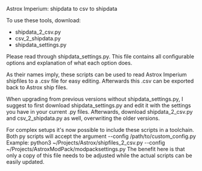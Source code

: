 Astrox Imperium: shipdata to csv to shipdata

To use these tools, download:
- shipdata_2_csv.py
- csv_2_shipdata.py
- shipdata_settings.py

Please read through shipdata_settings.py.  This file contains all configurable options and explanation of what each option does.

As their names imply, these scripts can be used to read Astrox Imperium shipfiles to a .csv file for easy editing.  Afterwards this .csv can be exported back to Astrox ship files.

When upgrading from previous versions without shipdata_settings.py, I suggest to first download shipdata_settings.py and edit it with the settings you have in your current .py files.  Afterwards, download shipdata_2_csv.py and csv_2_shipdata.py as well, overwriting the older versions.

For complex setups it's now possible to include these scripts in a toolchain.
Both py scripts will accept the argument --config /path/to/custom_config.py
   Example: python3 ~/Projects/Astrox/shipfiles_2_csv.py --config ~/Projects/AstroxModPack/modpacksettings.py
The benefit here is that only a copy of this file needs to be adjusted while the actual scripts can be easily updated.
